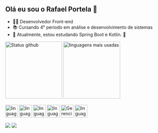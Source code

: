 ## Olá eu sou o Rafael Portela 👋

<!--
**Raf1d3/raf1d3** is a ✨ _special_ ✨ repository because its `README.md` (this file) appears on your GitHub profile.

Here are some ideas to get you started:
-->
- 👨‍💻 Desenvolvedor Front-end
- 📚 Cursando 4° periodo em análise e desenvolvimento de sistemas
- 🌱 Atualmente, estou estudando Spring Boot e Kotlin. 📱

<div>
  <img height="180px" alt="Status github" src="https://github-readme-stats.vercel.app/api?username=raf1d3&theme=transparent&show_icons=true&hide_border=true&count_private=true">  
  </img>
  <img height="180px" alt="linguagens mais usadas" src="https://github-readme-stats.vercel.app/api/top-langs/?username=raf1d3&theme=transparent&show_icons=true&hide_border=true&layout=compact">  
  </img>
</div>
<div style="display: inline_block"><br>
  <img align="center" height="40px" alt="linguagem javaScript" src="https://cdn.jsdelivr.net/gh/devicons/devicon@latest/icons/javascript/javascript-original.svg" />
  <img align="center" height="40px" alt="linguagem java" src="https://cdn.jsdelivr.net/gh/devicons/devicon@latest/icons/java/java-original.svg" />
  <img align="center" height="40px" alt="linguagem html5" src="https://cdn.jsdelivr.net/gh/devicons/devicon@latest/icons/html5/html5-original.svg" />
  <img align="center" height="40px" alt="linguagem css3" src="https://cdn.jsdelivr.net/gh/devicons/devicon@latest/icons/css3/css3-original.svg" />
  <img align="center" height="40px" alt="Gerenciador Wordpress" src="https://cdn.jsdelivr.net/gh/devicons/devicon@latest/icons/wordpress/wordpress-plain.svg" />
  <img align="center" height="40px" alt="linguagem python" src="https://cdn.jsdelivr.net/gh/devicons/devicon@latest/icons/python/python-original.svg" />
</div>
<br>
<div> 
  <a href="mailto:pmrafa9@gmail.com"><img src="https://camo.githubusercontent.com/8a15df73eefc8d613bab8230d8859b6328119607d14846dd1f1e0e9b526126b2/68747470733a2f2f696d672e736869656c64732e696f2f62616467652f2d476d61696c2d2532333333333f7374796c653d666f722d7468652d6261646765266c6f676f3d676d61696c266c6f676f436f6c6f723d7768697465" data-canonical-src="https://img.shields.io/badge/-Gmail-%23333?style=for-the-badge&amp;logo=gmail&amp;logoColor=white" style="max-width: 100%;"></a>
  <a href="https://www.linkedin.com/in/rafael-portela-moreira/" rel="nofollow"><img src="https://camo.githubusercontent.com/7fee771b415a6f144501304c2c4074aa62a0dd96ddc0f8c0aafd95ac0af584c1/68747470733a2f2f696d672e736869656c64732e696f2f62616467652f2d4c696e6b6564496e2d2532333030373742353f7374796c653d666f722d7468652d6261646765266c6f676f3d6c696e6b6564696e266c6f676f436f6c6f723d7768697465" data-canonical-src="https://img.shields.io/badge/-LinkedIn-%230077B5?style=for-the-badge&amp;logo=linkedin&amp;logoColor=white" style="max-width: 100%;"></a> 
</div>


